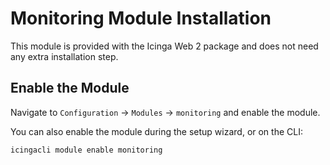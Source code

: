 # Monitoring Module Installation <a id="monitoring-module-installation"></a>

This module is provided with the Icinga Web 2 package and does
not need any extra installation step.

## Enable the Module <a id="monitoring-module-enable"></a>

Navigate to `Configuration` -> `Modules` -> `monitoring` and enable
the module.

You can also enable the module during the setup wizard, or on the CLI:

```
icingacli module enable monitoring
```
